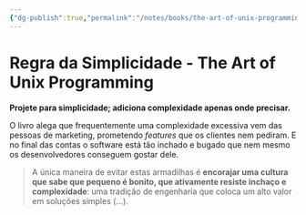 ```yaml
---
{"dg-publish":true,"permalink":"/notes/books/the-art-of-unix-programming/regra-da-simplicidade/","dgHomeLink":true,"dgPassFrontmatter":false}
---
```


# Regra da Simplicidade - The Art of Unix Programming

**Projete para simplicidade; adiciona complexidade apenas onde precisar.**

O livro alega que frequentemente uma complexidade excessiva vem das pessoas de marketing, prometendo *features* que os clientes nem pediram. E no final das contas o software está tão inchado e bugado que nem mesmo os desenvolvedores conseguem gostar dele.

> A única maneira de evitar estas armadilhas é **encorajar uma cultura que sabe que pequeno é bonito, que ativamente resiste inchaço e complexidade**: uma tradição de engenharia que coloca um alto valor em soluções simples (...).

